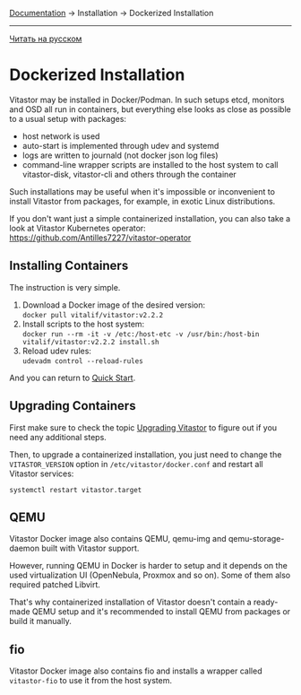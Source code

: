 [Documentation](../../README.md#documentation) → Installation → Dockerized Installation

-----

[Читать на русском](docker.ru.md)

# Dockerized Installation

Vitastor may be installed in Docker/Podman. In such setups etcd, monitors and OSD
all run in containers, but everything else looks as close as possible to a usual
setup with packages:
- host network is used
- auto-start is implemented through udev and systemd
- logs are written to journald (not docker json log files)
- command-line wrapper scripts are installed to the host system to call vitastor-disk,
  vitastor-cli and others through the container

Such installations may be useful when it's impossible or inconvenient to install
Vitastor from packages, for example, in exotic Linux distributions.

If you don't want just a simple containerized installation, you can also take a look
at Vitastor Kubernetes operator: https://github.com/Antilles7227/vitastor-operator

## Installing Containers

The instruction is very simple.

1. Download a Docker image of the desired version: \
   `docker pull vitalif/vitastor:v2.2.2`
2. Install scripts to the host system: \
   `docker run --rm -it -v /etc:/host-etc -v /usr/bin:/host-bin vitalif/vitastor:v2.2.2 install.sh`
3. Reload udev rules: \
   `udevadm control --reload-rules`

And you can return to [Quick Start](../intro/quickstart.en.md).

## Upgrading Containers

First make sure to check the topic [Upgrading Vitastor](../usage/admin.en.md#upgrading-vitastor)
to figure out if you need any additional steps.

Then, to upgrade a containerized installation, you just need to change the `VITASTOR_VERSION`
option in `/etc/vitastor/docker.conf` and restart all Vitastor services:

`systemctl restart vitastor.target`

## QEMU

Vitastor Docker image also contains QEMU, qemu-img and qemu-storage-daemon built with Vitastor support.

However, running QEMU in Docker is harder to setup and it depends on the used virtualization UI
(OpenNebula, Proxmox and so on). Some of them also required patched Libvirt.

That's why containerized installation of Vitastor doesn't contain a ready-made QEMU setup and it's
recommended to install QEMU from packages or build it manually.

## fio

Vitastor Docker image also contains fio and installs a wrapper called `vitastor-fio` to use it from
the host system.
